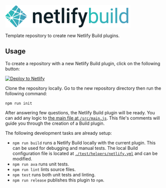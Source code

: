 <img src="static/logo.png" width="400"/><br>

Template repository to create new Netlify Build plugins.

## Usage

To create a repository with a new Netlify Build plugin, click on the following
button:

[![Deploy to Netlify](https://www.netlify.com/img/deploy/button.svg)](https://app.netlify.com/start/deploy?repository=https://github.com/netlify/build-plugin-template)

Clone the repository locally. Go to the new repository directory then run the
following command:

```
npm run init
```

After answering few questions, the Netlify Build plugin will be ready. You can
add any logic to [the main file at `/src/main.js`](/src/main.js). This file's
comments will guide you through the creation of a Build plugin.

The following development tasks are already setup:

- `npm run build` runs a Netlify Build locally with the current plugin. This can
  be used for debugging and manual tests. The local Build configuration file is
  located at [`./test/helpers/netlify.yml`](/test/helpers/netlify.yml) and can
  be modified.
- `npm run ava` runs unit tests.
- `npm run lint` lints source files.
- `npm test` runs both unit tests and linting.
- `npm run release` publishes this plugin to `npm`.
